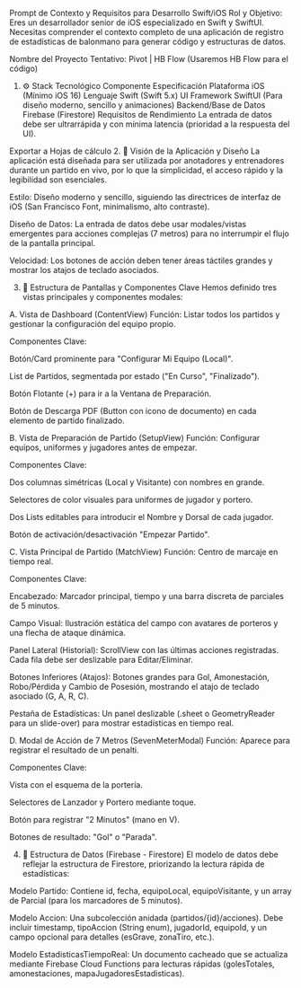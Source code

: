  Prompt de Contexto y Requisitos para Desarrollo Swift/iOS
Rol y Objetivo: Eres un desarrollador senior de iOS especializado en Swift y SwiftUI. Necesitas comprender el contexto completo de una aplicación de registro de estadísticas de balonmano para generar código y estructuras de datos.

Nombre del Proyecto Tentativo: Pivot | HB Flow (Usaremos HB Flow para el código)

1. ⚙️ Stack Tecnológico
Componente	Especificación
Plataforma	iOS (Mínimo iOS 16)
Lenguaje	Swift (Swift 5.x)
UI Framework	SwiftUI (Para diseño moderno, sencillo y animaciones)
Backend/Base de Datos	Firebase (Firestore)
Requisitos de Rendimiento	La entrada de datos debe ser ultrarrápida y con mínima latencia (prioridad a la respuesta del UI).

Exportar a Hojas de cálculo
2. 🎯 Visión de la Aplicación y Diseño
La aplicación está diseñada para ser utilizada por anotadores y entrenadores durante un partido en vivo, por lo que la simplicidad, el acceso rápido y la legibilidad son esenciales.

Estilo: Diseño moderno y sencillo, siguiendo las directrices de interfaz de iOS (San Francisco Font, minimalismo, alto contraste).

Diseño de Datos: La entrada de datos debe usar modales/vistas emergentes para acciones complejas (7 metros) para no interrumpir el flujo de la pantalla principal.

Velocidad: Los botones de acción deben tener áreas táctiles grandes y mostrar los atajos de teclado asociados.

3. 🧩 Estructura de Pantallas y Componentes Clave
Hemos definido tres vistas principales y componentes modales:

A. Vista de Dashboard (ContentView)
Función: Listar todos los partidos y gestionar la configuración del equipo propio.

Componentes Clave:

Botón/Card prominente para "Configurar Mi Equipo (Local)".

List de Partidos, segmentada por estado ("En Curso", "Finalizado").

Botón Flotante (+) para ir a la Ventana de Preparación.

Botón de Descarga PDF (Button con icono de documento) en cada elemento de partido finalizado.

B. Vista de Preparación de Partido (SetupView)
Función: Configurar equipos, uniformes y jugadores antes de empezar.

Componentes Clave:

Dos columnas simétricas (Local y Visitante) con nombres en grande.

Selectores de color visuales para uniformes de jugador y portero.

Dos Lists editables para introducir el Nombre y Dorsal de cada jugador.

Botón de activación/desactivación "Empezar Partido".

C. Vista Principal de Partido (MatchView)
Función: Centro de marcaje en tiempo real.

Componentes Clave:

Encabezado: Marcador principal, tiempo y una barra discreta de parciales de 5 minutos.

Campo Visual: Ilustración estática del campo con avatares de porteros y una flecha de ataque dinámica.

Panel Lateral (Historial): ScrollView con las últimas acciones registradas. Cada fila debe ser deslizable para Editar/Eliminar.

Botones Inferiores (Atajos): Botones grandes para Gol, Amonestación, Robo/Pérdida y Cambio de Posesión, mostrando el atajo de teclado asociado (G, A, R, C).

Pestaña de Estadísticas: Un panel deslizable (.sheet o GeometryReader para un slide-over) para mostrar estadísticas en tiempo real.

D. Modal de Acción de 7 Metros (SevenMeterModal)
Función: Aparece para registrar el resultado de un penalti.

Componentes Clave:

Vista con el esquema de la portería.

Selectores de Lanzador y Portero mediante toque.

Botón para registrar "2 Minutos" (mano en V).

Botones de resultado: "Gol" o "Parada".

4. 💾 Estructura de Datos (Firebase - Firestore)
El modelo de datos debe reflejar la estructura de Firestore, priorizando la lectura rápida de estadísticas:

Modelo Partido: Contiene id, fecha, equipoLocal, equipoVisitante, y un array de Parcial (para los marcadores de 5 minutos).

Modelo Accion: Una subcolección anidada (partidos/{id}/acciones). Debe incluir timestamp, tipoAccion (String enum), jugadorId, equipoId, y un campo opcional para detalles (esGrave, zonaTiro, etc.).

Modelo EstadisticasTiempoReal: Un documento cacheado que se actualiza mediante Firebase Cloud Functions para lecturas rápidas (golesTotales, amonestaciones, mapaJugadoresEstadisticas).